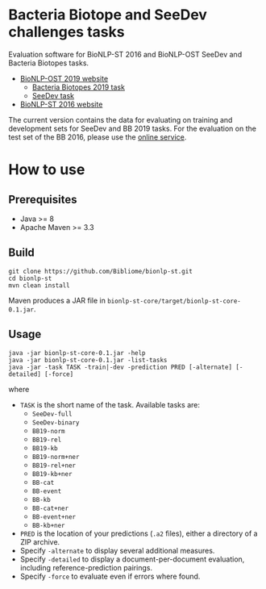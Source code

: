 # Bacteria Biotope and SeeDev challenges tasks

Evaluation software for BioNLP-ST 2016 and BioNLP-OST SeeDev and Bacteria Biotopes tasks.

* [BioNLP-OST 2019 website](https://2019.bionlp-ost.org/)
  * [Bacteria Biotopes 2019 task](https://sites.google.com/view/bb-2019)
  * [SeeDev task](https://sites.google.com/view/seedev2019)
* [BioNLP-ST 2016 website](http://2016.bionlp-st.org/)

The current version contains the data for evaluating on training and development sets for SeeDev and BB 2019 tasks. For the evaluation on the test set of the BB 2016, please use the [online service](http://bibliome.jouy.inra.fr/demo/BioNLP-ST-2016-Evaluation/index.html).

# How to use

## Prerequisites

* Java >= 8
* Apache Maven >= 3.3

## Build

```
git clone https://github.com/Bibliome/bionlp-st.git
cd bionlp-st
mvn clean install
```

Maven produces a JAR file in `bionlp-st-core/target/bionlp-st-core-0.1.jar`.

## Usage

```
java -jar bionlp-st-core-0.1.jar -help
java -jar bionlp-st-core-0.1.jar -list-tasks
java -jar -task TASK -train|-dev -prediction PRED [-alternate] [-detailed] [-force]
```

where
* `TASK` is the short name of the task. Available tasks are:
  * `SeeDev-full`
  * `SeeDev-binary`
  * `BB19-norm`
  * `BB19-rel`
  * `BB19-kb`
  * `BB19-norm+ner`
  * `BB19-rel+ner`
  * `BB19-kb+ner`
  * `BB-cat`
  * `BB-event`
  * `BB-kb`
  * `BB-cat+ner`
  * `BB-event+ner`
  * `BB-kb+ner`
* `PRED` is the location of your predictions (`.a2` files), either a directory of a ZIP archive.
* Specify `-alternate` to display several additional measures.
* Specify `-detailed` to display a document-per-document evaluation, including reference-prediction pairings.
* Specify `-force` to evaluate even if errors where found.
